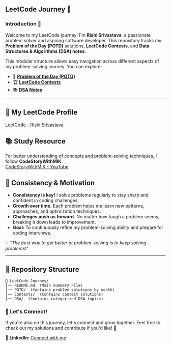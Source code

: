 ## **LeetCode Journey 🚀**

### **Introduction 📌**
Welcome to my LeetCode journey! I'm **Rishi Srivastava**, a passionate problem solver and aspiring software developer. This repository tracks my **Problem of the Day (POTD)** solutions, **LeetCode Contests**, and **Data Structures & Algorithms (DSA) notes**.

This modular structure allows easy navigation across different aspects of my problem-solving journey. You can explore:

- 📆 **[Problem of the Day (POTD)](README-POTD.md)**
- 🏆 **[LeetCode Contests](README.md)**
- 📚 **[DSA Notes](README.md)**

---

## 🔗 **My LeetCode Profile**
[LeetCode - Rishi Srivastava](https://leetcode.com/u/rishisrivastava78/)

## 📚 **Study Resource**
For better understanding of concepts and problem-solving techniques, I follow **CodeStoryWithMIK**:  
[CodeStoryWithMIK - YouTube](https://www.youtube.com/@codestorywithMIK)

## **🚀 Consistency & Motivation**
- **Consistency is key!** I solve problems regularly to stay sharp and confident in coding challenges.
- **Growth over time.** Each problem helps me learn new patterns, approaches, and optimization techniques.
- **Challenges push us forward.** No matter how tough a problem seems, breaking it down leads to improvement.
- **Goal:** To continuously refine my problem-solving ability and prepare for coding interviews.

💡 *“The best way to get better at problem-solving is to keep solving problems!”*

---

## **📅 Repository Structure**
```
📂 LeetCode-Journey/
│── README.md  (Main Summary File)
│── POTD/  (Contains problem solutions by month)
│── Contests/  (Contains contest solutions)
│── DSA/  (Contains categorized DSA topics)
```

### **🚀 Let's Connect!**
If you're also on this journey, let's connect and grow together. Feel free to check out my solutions and contribute if you'd like! 🤝  

🔗 **LinkedIn**: [Connect with me](https://www.linkedin.com/in/rishisrivastava07/)
